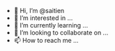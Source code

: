 - 👋 Hi, I’m @saitien
- 👀 I’m interested in ...
- 🌱 I’m currently learning ...
- 💞️ I’m looking to collaborate on ...
- 📫 How to reach me ...

<!---
saitien/saitien is a ✨ special ✨ repository because its `README.md` (this file) appears on your GitHub profile.
You can click the Preview link to take a look at your changes.
--->
